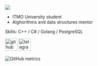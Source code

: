 ![](./github-header-image(6).png)

* ITMO University student
* Alghorithms and data structures mentor



Skills: C++ / C# / Golang / PostgreSQL



[<img src='https://cdn.jsdelivr.net/npm/simple-icons@3.0.1/icons/github.svg' alt='github' height='40'>](https://github.com/sara-tasher)  [<img src='https://cdn.jsdelivr.net/npm/simple-icons@3.0.1/icons/telegram.svg' alt='telegram' height='40'>](https://t.me/sara_tasher)    

![GitHub metrics](https://metrics.lecoq.io/sara-tasher)  


